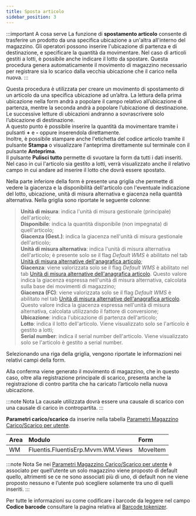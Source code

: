 ```yaml
---
title: Sposta articolo
sidebar_position: 3
---
```


:::important A cosa serve
La funzione di **spostamento articolo** consente di trasferire un prodotto da una specifica ubicazione a un'altra all'interno del magazzino. Gli operatori possono inserire l'ubicazione di partenza e di destinazione, e specificare la quantità da movimentare. Nel caso di articoli gestiti a lotti, è possibile anche indicare il lotto da spostare. Questa procedura genera automaticamente il movimento di magazzino necessario per registrare sia lo scarico dalla vecchia ubicazione che il carico nella nuova.
:::

Questa procedura è utilizzata per creare un movimento di spostamento di un articolo da una specifica ubicazione ad un’altra. 
La lettura della prima ubicazione nella form andrà a popolare il campo relativo all’ubicazione di partenza, mentre la seconda andrà a popolare l’ubicazione di destinazione.     
Le successive letture di ubicazioni andranno a sovrascrivere solo l’ubicazione di destinazione.     
A questo punto è possibile inserire la quantità da movimentare tramite i pulsanti **+** e **-** oppure inserendola direttamente.  
Inoltre, è possibile stampare anche l'etichetta del codice articolo tramite il pulsante **Stampa** o visualizzare l'anteprima direttamente sul terminale con il pulsante **Anteprima**.     
Il pulsante **Pulisci tutto** permette di svuotare la form da tutti i dati inseriti.      
Nel caso in cui l'articolo sia gestito a lotti, verrà visualizzato anche il relativo campo in cui andare ad inserire il lotto che dovrà essere spostato.  

Nella parte inferiore della form è presente una griglia che permette di vedere la giacenza e la disponibilità dell'articolo con l'eventuale indicazione del lotto, ubicazione, unità di misura alternativa e giacenza nella quantità alternativa.
Nella griglia sono riportate le seguente colonne:

> **Unità di misura**: indica l'unità di misura gestionale (principale) dell'articolo;      
> **Disponibile**: indica la quantità disponibile (non impegnata) di quell'articolo;       
> **Giacenza (Gest.)**: indica la giacenza nell'unità di misura gestionale dell'articolo;        
> **Unità di misura alternativa**: indica l'unità di misura alternativa dell'articolo; è presente solo se il flag *Default WMS* è abilitato nel tab [Unità di misura alternative dell'anagrafica articolo](/docs/erp-home/registers/items/create-new-item);                     
> **Giacenza**: viene valorizzata solo se il flag *Default WMS* è abilitato nel tab [Unità di misura alternative dell'anagrafica articolo](/docs/erp-home/registers/items/create-new-item). Questo valore indica la giacenza espressa nell'unità di misura alternativa, calcolata sulla base dei movimenti di magazzino;         
> **Giacenza (FC)**: viene valorizzata solo se il flag *Default WMS* è abilitato nel tab [Unità di misura alternative dell'anagrafica articolo](/docs/erp-home/registers/items/create-new-item). Questo valore indica la giacenza espressa nell'unità di misura alternativa, calcolata utilizzando il fattore di conversione;    
> **Ubicazione**: indica l'ubicazione di partenza dell'articolo;                      
> **Lotto**: indica il lotto dell'articolo. Viene visualizzato solo se l'articolo è gestito a lotti;     
> **Serial number**: indica il serial number dell'articolo. Viene visualizzato solo se l'articolo è gestito a serial number.     

Selezionando una riga della griglia, vengono riportate le informazioni nei relativi campi della form. 

Alla conferma viene generato il movimento di magazzino, che in questo caso, oltre alla registrazione principale di scarico, presenta anche la registrazione di contro partita che ha caricato l’articolo nella nuova ubicazione.

:::note Nota
La causale utilizzata dovrà essere una causale di scarico con una causale di carico in contropartita.
:::

**Parametri carico/scarico** da inserire nella tabella [Parametri Magazzino Carico/Scarico per utente](/docs/configurations/parameters/general-parameters/deliverynotes-grouping).

| Area | Modulo | Form |
| :-- | :-- | :-- |
| WM | Fluentis.FluentisErp.Mvvm.WM.Views | MoveItem |

:::note Nota
Se nei [Parametri Magazzino Carico/Scarico per utente](/docs/configurations/parameters/general-parameters/deliverynotes-grouping) è associato per quell’utente un solo magazzino viene proposto di default quello, altrimenti se ce ne sono associati più di uno, di default non ne viene proposto nessuno e l’utente può scegliere solamente tra uno di quelli inseriti.
:::

Per tutte le informazioni su come codificare i barcode da leggere nel campo **Codice barcode** consultare la pagina relativa al [Barcode tokenizer](/docs/configurations/tables/general-settings/barcode-tokenizer).
